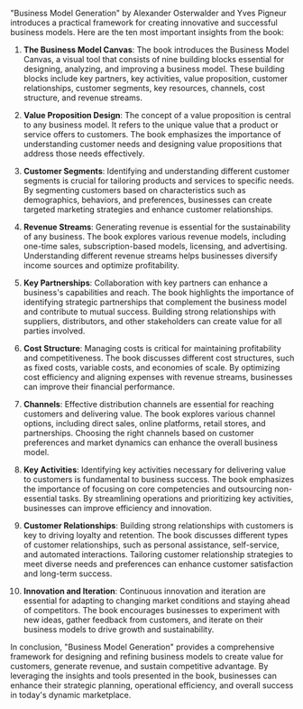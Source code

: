 "Business Model Generation" by Alexander Osterwalder and Yves Pigneur introduces a practical framework for creating innovative and successful business models. Here are the ten most important insights from the book:

1. **The Business Model Canvas**: The book introduces the Business Model Canvas, a visual tool that consists of nine building blocks essential for designing, analyzing, and improving a business model. These building blocks include key partners, key activities, value proposition, customer relationships, customer segments, key resources, channels, cost structure, and revenue streams.

2. **Value Proposition Design**: The concept of a value proposition is central to any business model. It refers to the unique value that a product or service offers to customers. The book emphasizes the importance of understanding customer needs and designing value propositions that address those needs effectively.

3. **Customer Segments**: Identifying and understanding different customer segments is crucial for tailoring products and services to specific needs. By segmenting customers based on characteristics such as demographics, behaviors, and preferences, businesses can create targeted marketing strategies and enhance customer relationships.

4. **Revenue Streams**: Generating revenue is essential for the sustainability of any business. The book explores various revenue models, including one-time sales, subscription-based models, licensing, and advertising. Understanding different revenue streams helps businesses diversify income sources and optimize profitability.

5. **Key Partnerships**: Collaboration with key partners can enhance a business's capabilities and reach. The book highlights the importance of identifying strategic partnerships that complement the business model and contribute to mutual success. Building strong relationships with suppliers, distributors, and other stakeholders can create value for all parties involved.

6. **Cost Structure**: Managing costs is critical for maintaining profitability and competitiveness. The book discusses different cost structures, such as fixed costs, variable costs, and economies of scale. By optimizing cost efficiency and aligning expenses with revenue streams, businesses can improve their financial performance.

7. **Channels**: Effective distribution channels are essential for reaching customers and delivering value. The book explores various channel options, including direct sales, online platforms, retail stores, and partnerships. Choosing the right channels based on customer preferences and market dynamics can enhance the overall business model.

8. **Key Activities**: Identifying key activities necessary for delivering value to customers is fundamental to business success. The book emphasizes the importance of focusing on core competencies and outsourcing non-essential tasks. By streamlining operations and prioritizing key activities, businesses can improve efficiency and innovation.

9. **Customer Relationships**: Building strong relationships with customers is key to driving loyalty and retention. The book discusses different types of customer relationships, such as personal assistance, self-service, and automated interactions. Tailoring customer relationship strategies to meet diverse needs and preferences can enhance customer satisfaction and long-term success.

10. **Innovation and Iteration**: Continuous innovation and iteration are essential for adapting to changing market conditions and staying ahead of competitors. The book encourages businesses to experiment with new ideas, gather feedback from customers, and iterate on their business models to drive growth and sustainability.

In conclusion, "Business Model Generation" provides a comprehensive framework for designing and refining business models to create value for customers, generate revenue, and sustain competitive advantage. By leveraging the insights and tools presented in the book, businesses can enhance their strategic planning, operational efficiency, and overall success in today's dynamic marketplace.